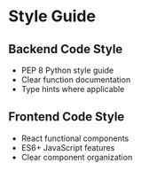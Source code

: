 # Style Guide

## Backend Code Style
- PEP 8 Python style guide
- Clear function documentation
- Type hints where applicable

## Frontend Code Style
- React functional components
- ES6+ JavaScript features
- Clear component organization

